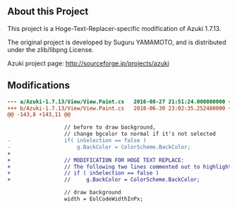 ﻿## About this Project

This project is a Hoge-Text-Replacer-specific modification of Azuki 1.7.13.

The original project is developed by Suguru YAMAMOTO,
and is distributed under the zlib/libpng License.

Azuki project page:
http://sourceforge.jp/projects/azuki

## Modifications

```diff  
--- a/Azuki-1.7.13/View/View.Paint.cs   2016-08-27 21:51:24.000000000 +0900
+++ b/Azuki-1.7.13/View/View.Paint.cs   2018-06-30 23:02:35.252480000 +0900
@@ -143,8 +143,11 @@

                  // before to draw background,
                  // change bgcolor to normal if it's not selected
-                 if( inSelection == false )
-                     g.BackColor = ColorScheme.BackColor;
+
+                 // MODIFICATION FOR HOGE TEXT REPLACE:
+                 // The following two lines commented out to highlight EOL marks
+                 // if ( inSelection == false )
+                 //     g.BackColor = ColorScheme.BackColor;

                  // draw background
                  width = EolCodeWidthInPx;
```

